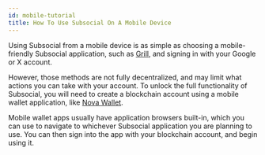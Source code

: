 ```yaml
---
id: mobile-tutorial
title: How To Use Subsocial On A Mobile Device
---
```

Using Subsocial from a mobile device is as simple as choosing a mobile-friendly Subsocial application, such as [Grill](https://grillapp.net/), 
and signing in with your Google or X account.

However, those methods are not fully decentralized, and may limit what actions you can take with your account. To unlock the full functionality of 
Subsocial, you will need to create a blockchain account using a mobile wallet application, like [Nova Wallet](https://novawallet.io/).

Mobile wallet apps usually have application browsers built-in, which you can use to navigate to whichever Subsocial application you are planning to use. 
You can then sign into the app with your blockchain account, and begin using it.

